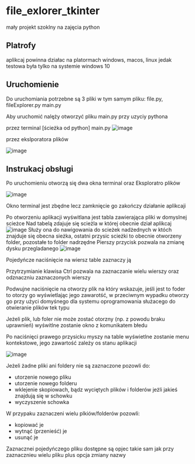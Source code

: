 # file_exlorer_tkinter

 mały projekt szoklny na zajęcia python
 
 ## Platrofy
 
 aplikcaj powinna działac na platormach windows, macos, linux jedak testowa była tylko na systemie windows 10

## Uruchomienie

Do uruchomiania potrzebne są 3 pliki w tym samym pliku: file.py, fileExplorer.py main.py

Aby uruchomić nalęży otworzyć pliku main.py przy uzyciy pythona

przez terminal [ścieżka od python] main.py
![image](https://github.com/piotrSzokalski/file_exlorer_tkinter/assets/101019797/01665cbb-eec6-4598-b3be-7bd16403a1d2)

przez ekslporatora plików

![image](https://github.com/piotrSzokalski/file_exlorer_tkinter/assets/101019797/830c5fd7-5830-4a90-acb7-bc6662764c06)

## Instrukacj obsługi

Po uruchomieniu otworzą się dwa okna terminal oraz Eksploratro plików

![image](https://github.com/piotrSzokalski/file_exlorer_tkinter/assets/101019797/34b9ce63-0ce8-45fe-b5dd-1d47763ec448)

Okno terminal jest zbędne lecz zamknięcie go zakończy działanie aplikcaji

Po otworzeniu aplikacji wyświtlana jest tabla zawierająca pliki w domyslnej scieżce
Nad tabelą zdajuje się scieżla w której obecnie dział aplikcaj
![image](https://github.com/piotrSzokalski/file_exlorer_tkinter/assets/101019797/e1714939-90ee-4939-91ce-740395410b16)
Służy ona do nawigowania do scieżek nadżednych w któch znajduje się obecna sieżka, ostatni przysic scieżki to obecnie otworzeny folder, pozostałe to folder nadrzędne
Pierszy przycisk pozwala na zmianę dysku przegladanego
![image](https://github.com/piotrSzokalski/file_exlorer_tkinter/assets/101019797/bf57026f-b89a-4dd4-b590-06c1343ee4c0)

Pojedyńcze naciśnięcie na wiersz table zaznaczy ją

Przytrzymianie klawisa Ctrl pozwala na zaznaczanie wielu wierszy oraz odznaczniu zaznaczonych wierszy

Podwujne naciśnięcie na otworzy plik na który wskazuje, jeśli jest to foder to otorzy go wyświetlając jego zawarotść, w przeciwnym wypadku otworzy go przy użyci domyśnego dla systemu oprogramowania służacego do otwieranie plików tek typu

Jeżeli plik, lub foler nie może zostać otorzny (np. z powodu braku uprawnień) wyświtlne zostanie okno z komunikatem błedu

Po naciśnięci prawego przysicku myszy na table wyświetlne zostanie menu kontekstowe, jego zawartość zależy os stanu aplikacji

![image](https://github.com/piotrSzokalski/file_exlorer_tkinter/assets/101019797/a88cfe07-329d-46ad-9cdf-90c20f3e9a78)

Jeżeli żadne pliki ani foldery nie są zaznaczone pozowli do:
- utorzenie nowego pliku
- utorzenie nowego folderu
- wklejenie skopiowach, bądz wyciętych plików i folderów jeżli jakieś znajdują się w schowku
- wyczyszenie schowka

W przypaku zaznaczeni wielu plkiów/folderów pozowli:
- kopiować je
- wytnąć (przenieść) je
- usunąć je

Zaznacznei pojedyńczego pliku dostępne są opjec takie sam jak przy zaznacznieu wielu pliku plus opcja zmiany nazwy





